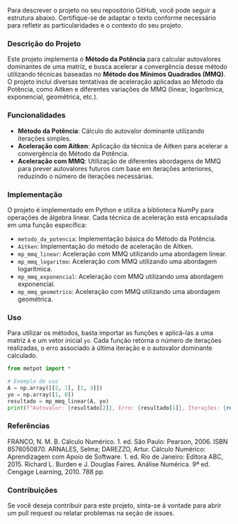 Para descrever o projeto no seu repositório GitHub, você pode seguir a estrutura abaixo. Certifique-se de adaptar o texto conforme necessário para refletir as particularidades e o contexto do seu projeto.

### Descrição do Projeto

Este projeto implementa o **Método da Potência** para calcular autovalores dominantes de uma matriz, e busca acelerar a convergência desse método utilizando técnicas baseadas no **Método dos Mínimos Quadrados (MMQ)**. O projeto inclui diversas tentativas de aceleração aplicadas ao Método da Potência, como Aitken e diferentes variações de MMQ (linear, logarítmica, exponencial, geométrica, etc.).

### Funcionalidades

- **Método da Potência**: Cálculo do autovalor dominante utilizando iterações simples.
- **Aceleração com Aitken**: Aplicação da técnica de Aitken para acelerar a convergência do Método da Potência.
- **Aceleração com MMQ**: Utilização de diferentes abordagens de MMQ para prever autovalores futuros com base em iterações anteriores, reduzindo o número de iterações necessárias.

### Implementação

O projeto é implementado em Python e utiliza a biblioteca NumPy para operações de álgebra linear. Cada técnica de aceleração está encapsulada em uma função específica:

- `metodo_da_potencia`: Implementação básica do Método da Potência.
- `Aitken`: Implementação do método de aceleração de Aitken.
- `mp_mmq_linear`: Aceleração com MMQ utilizando uma abordagem linear.
- `mp_mmq_logaritmo`: Aceleração com MMQ utilizando uma abordagem logarítmica.
- `mp_mmq_exponencial`: Aceleração com MMQ utilizando uma abordagem exponencial.
- `mp_mmq_geometrico`: Aceleração com MMQ utilizando uma abordagem geométrica.

### Uso

Para utilizar os métodos, basta importar as funções e aplicá-las a uma matriz `A` e um vetor inicial `yo`. Cada função retorna o número de iterações realizadas, o erro associado à última iteração e o autovalor dominante calculado.

```python
from metpot import *

# Exemplo de uso
A = np.array([[2, 1], [1, 3]])
yo = np.array([1, 0])
resultado = mp_mmq_linear(A, yo)
print(f"Autovalor: {resultado[2]}, Erro: {resultado[1]}, Iterações: {resultado[0]}")
```

### Referências

FRANCO, N. M. B. Cálculo Numérico. 1. ed. São Paulo: Pearson, 2006. ISBN 8576050870.
ARNALES, Selma; DAREZZO, Artur. Cálculo Numérico: Aprendizagem com Apoio de Software. 1. ed. Rio de Janeiro: Editora ABC, 2015.
Richard L. Burden e J. Douglas Faires. Análise Numérica. 9ª ed. Cengage Learning, 2010.
788 pp.

### Contribuições

Se você deseja contribuir para este projeto, sinta-se à vontade para abrir um pull request ou relatar problemas na seção de issues.


